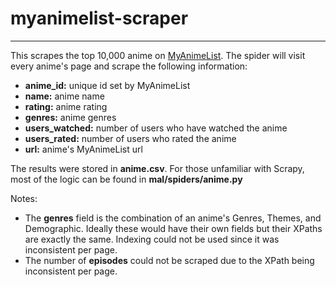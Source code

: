 # myanimelist-scraper

___

This scrapes the top 10,000 anime on [MyAnimeList](https://myanimelist.net/topanime.php). The spider will visit every
anime's page and scrape the following information:

- **anime_id:** unique id set by MyAnimeList
- **name:** anime name
- **rating:** anime rating
- **genres:** anime genres
- **users_watched:** number of users who have watched the anime
- **users_rated:** number of users who rated the anime
- **url:** anime's MyAnimeList url

The results were stored in **anime.csv**. For those unfamiliar with Scrapy, most of the logic can be found in **mal/spiders/anime.py**

Notes:
- The **genres** field is the combination of an anime's Genres, Themes, and Demographic. Ideally these would have their
own fields but their XPaths are exactly the same. Indexing could not be used since it was inconsistent per page.
- The number of **episodes** could not be scraped due to the XPath being inconsistent per page.

